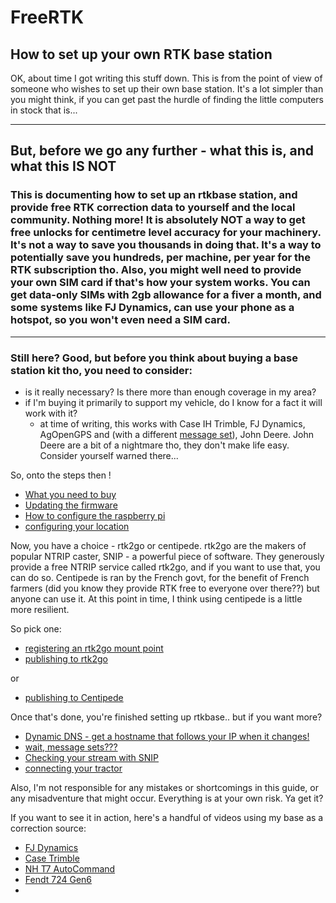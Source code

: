 # FreeRTK
## How to set up your own RTK base station

OK, about time I got writing this stuff down. This is from the point of view of someone who wishes to set up their own base station. It's a lot simpler than you might think, if you can get past the hurdle of finding the little computers in stock that is...

---
## But, before we go any further - what this is, and what this IS NOT

### This is documenting how to set up an rtkbase station, and provide free RTK correction data to yourself and the local community. Nothing more! It is absolutely NOT a way to get free unlocks for centimetre level accuracy for your machinery. It's not a way to save you thousands in doing that. It's a way to potentially save you hundreds, per machine, per year for the RTK subscription tho. Also, you might well need to provide your own SIM card if that's how your system works. You can get data-only SIMs with 2gb allowance for a fiver a month, and some systems like FJ Dynamics, can use your phone as a hotspot, so you won't even need a SIM card.

---

### Still here? Good, but before you think about buying a base station kit tho, you need to consider:
- is it really necessary? Is there more than enough coverage in my area?
- if I'm buying it primarily to support my vehicle, do I know for a fact it will work with it?
  - at time of writing, this works with Case IH Trimble, FJ Dynamics, AgOpenGPS and (with a different [message set](messagesets.md)), John Deere. John Deere are a bit of a nightmare tho, they don't make life easy. Consider yourself warned there...

So, onto the steps then !

- [What you need to buy](WhatToBuy.md)
- [Updating the firmware](UpdatingFirmware.md)
- [How to configure the raspberry pi](PiConfiguration.md)
- [configuring your location](ConfigLocation.md)

Now, you have a choice - rtk2go or centipede. rtk2go are the makers of popular NTRIP caster, SNIP - a powerful piece of software. They generously provide a free NTRIP service called rtk2go, and if you want to use that, you can do so. Centipede is ran by the French govt, for the benefit of French farmers (did you know they provide RTK free to everyone over there??) but anyone can use it. At this point in time, I think using centipede is a little more resilient.

So pick one:
- [registering an rtk2go mount point](rtk2go.md)
- [publishing to rtk2go](publishing.md)

or

- [publishing to Centipede](centipede.md)

Once that's done, you're finished setting up rtkbase.. but if you want more?

- [Dynamic DNS - get a hostname that follows your IP when it changes!](dns.md)
- [wait, message sets???](messagesets.md)
- [Checking your stream with SNIP](snip.md)
- [connecting your tractor](tractor.md)

Also, I'm not responsible for any mistakes or shortcomings in this guide, or any misadventure that might occur. Everything is at your own risk. Ya get it?

If you want to see it in action, here's a handful of videos using my base as a correction source:
- [FJ Dynamics](https://youtu.be/cLvjmOE0-rY)
- [Case Trimble](https://youtu.be/D7sSRx7XJ1Y)
- [NH T7 AutoCommand](https://youtu.be/C6NiiC102wA)
- [Fendt 724 Gen6](https://youtu.be/Ld9XlGIocTU)
- 